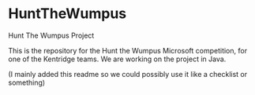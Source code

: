 # HuntTheWumpus
Hunt The Wumpus Project

This is the repository for the Hunt the Wumpus Microsoft competition, for one of the Kentridge teams. We are working on the project in Java.

(I mainly added this readme so we could possibly use it like a checklist or something)
